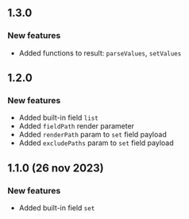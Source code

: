 ## 1.3.0

### New features

- Added functions to result: `parseValues`, `setValues`

## 1.2.0

### New features

- Added built-in field `list`
- Added `fieldPath` render parameter
- Added `renderPath` param to `set` field payload
- Added `excludePaths` param to `set` field payload

## 1.1.0 (26 nov 2023)

### New features

- Added built-in field `set`
